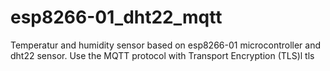 # esp8266-01_dht22_mqtt
Temperatur and humidity sensor based on esp8266-01 microcontroller and dht22 sensor. Use the MQTT protocol with Transport Encryption (TLS)l tls 
